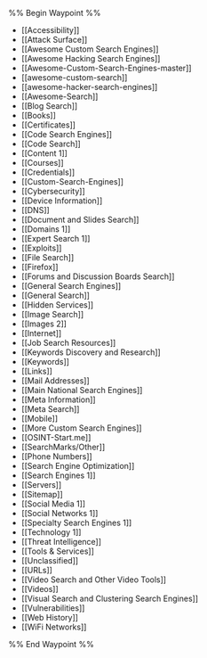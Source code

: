 %% Begin Waypoint %%
- [[Accessibility]]
- [[Attack Surface]]
- [[Awesome Custom Search Engines]]
- [[Awesome Hacking Search Engines]]
- [[Awesome-Custom-Search-Engines-master]]
- [[awesome-custom-search]]
- [[awesome-hacker-search-engines]]
- [[Awesome-Search]]
- [[Blog Search]]
- [[Books]]
- [[Certificates]]
- [[Code Search Engines]]
- [[Code Search]]
- [[Content 1]]
- [[Courses]]
- [[Credentials]]
- [[Custom-Search-Engines]]
- [[Cybersecurity]]
- [[Device Information]]
- [[DNS]]
- [[Document and Slides Search]]
- [[Domains 1]]
- [[Expert Search 1]]
- [[Exploits]]
- [[File Search]]
- [[Firefox]]
- [[Forums and Discussion Boards Search]]
- [[General Search Engines]]
- [[General Search]]
- [[Hidden Services]]
- [[Image Search]]
- [[Images 2]]
- [[Internet]]
- [[Job Search Resources]]
- [[Keywords Discovery and Research]]
- [[Keywords]]
- [[Links]]
- [[Mail Addresses]]
- [[Main National Search Engines]]
- [[Meta Information]]
- [[Meta Search]]
- [[Mobile]]
- [[More Custom Search Engines]]
- [[OSINT-Start.me]]
- [[SearchMarks/Other]]
- [[Phone Numbers]]
- [[Search Engine Optimization]]
- [[Search Engines 1]]
- [[Servers]]
- [[Sitemap]]
- [[Social Media 1]]
- [[Social Networks 1]]
- [[Specialty Search Engines 1]]
- [[Technology 1]]
- [[Threat Intelligence]]
- [[Tools & Services]]
- [[Unclassified]]
- [[URLs]]
- [[Video Search and Other Video Tools]]
- [[Videos]]
- [[Visual Search and Clustering Search Engines]]
- [[Vulnerabilities]]
- [[Web History]]
- [[WiFi Networks]]

%% End Waypoint %%
